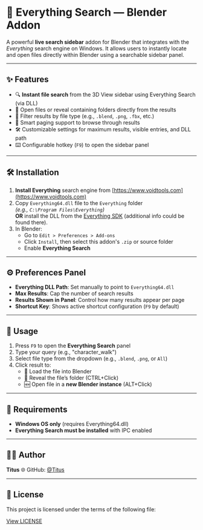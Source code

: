 # 🧭 Everything Search — Blender Addon

A powerful **live search sidebar** addon for Blender that integrates with the *Everything* search engine on Windows. It allows users to instantly locate and open files directly within Blender using a searchable sidebar panel.

---

## ✨ Features

- 🔍 **Instant file search** from the 3D View sidebar using Everything Search (via DLL)
- 📂 Open files or reveal containing folders directly from the results
- 📄 Filter results by file type (e.g., `.blend`, `.png`, `.fbx`, etc.)
- 🧠 Smart paging support to browse through results
- 🛠️ Customizable settings for maximum results, visible entries, and DLL path
- ⌨️ Configurable hotkey (`F9`) to open the sidebar panel

---

## 🛠 Installation

1. **Install Everything** search engine from [https://www.voidtools.com](https://www.voidtools.com)
2. Copy `Everything64.dll` file to the `Everything` folder  
   _(e.g., `C:\Program Files\Everything`)_  
   **OR** install the DLL from the [Everything SDK](https://www.voidtools.com/support/everything/sdk/) (additional info could be found there).
3. In Blender:
    - Go to `Edit > Preferences > Add-ons`
    - Click `Install`, then select this addon's `.zip` or source folder
    - Enable **Everything Search**

---

## ⚙️ Preferences Panel

- **Everything DLL Path**: Set manually to point to `Everything64.dll`
- **Max Results**: Cap the number of search results
- **Results Shown in Panel**: Control how many results appear per page
- **Shortcut Key**: Shows active shortcut configuration (`F9` by default)

---

## 🧩 Usage

1. Press `F9` to open the **Everything Search** panel
2. Type your query (e.g., "character_walk")
3. Select file type from the dropdown (e.g., `.blend`, `.png`, or `All`)
4. Click result to:
    - 🔄 Load the file into Blender
    - 📁 Reveal the file’s folder (CTRL+Click)
    - 🆕 Open file in a **new Blender instance** (ALT+Click)

---

## 🔐 Requirements

- **Windows OS only** (requires Everything64.dll)
- **Everything Search must be installed** with IPC enabled

---

## 🧑‍💻 Author

**Titus**
🌐 GitHub: [@Titus](https://github.com/TitusLVR)

---

## 📝 License

This project is licensed under the terms of the following file:

[View LICENSE](license)
